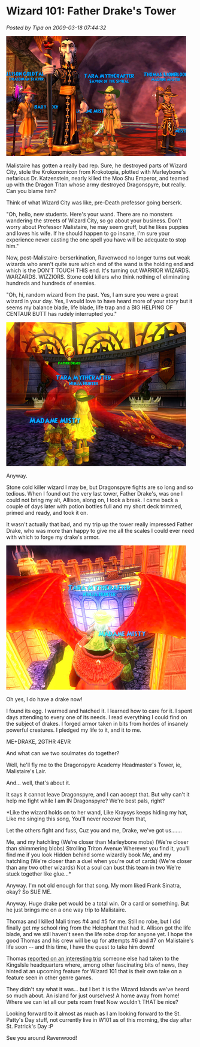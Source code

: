 # Wizard 101: Father Drake's Tower

*Posted by Tipa on 2009-03-18 07:44:32*

![wizardgraphicalclient-2009-03-14-20-02-42-60](../uploads/2009/03/wizardgraphicalclient-2009-03-14-20-02-42-60.jpg "wizardgraphicalclient-2009-03-14-20-02-42-60")

Malistaire has gotten a really bad rep. Sure, he destroyed parts of Wizard City, stole the Krokonomicon from Krokotopia, plotted with Marleybone's nefarious Dr. Katzenstein, nearly killed the Moo Shu Emperor, and teamed up with the Dragon Titan whose army destroyed Dragonspyre, but really. Can you blame him?

Think of what Wizard City was like, pre-Death professor going berserk.

"Oh, hello, new students. Here's your wand. There are no monsters wandering the streets of Wizard City, so go about your business. Don't worry about Professor Malistaire, he may seem gruff, but he likes puppies and loves his wife. If he should happen to go insane, I'm sure your experience never casting the one spell you have will be adequate to stop him."

Now, post-Malistaire-berserkination, Ravenwood no longer turns out weak wizards who aren't quite sure which end of the wand is the holding end and which is the DON'T TOUCH THIS end. It's turning out WARRIOR WIZARDS. WARZARDS. WIZZIORS. Stone cold killers who think nothing of eliminating hundreds and hundreds of enemies.

"Oh, hi, random wizard from the past. Yes, I am sure you were a great wizard in your day. Yes, I would love to have heard more of your story but it seems my balance blade, life blade, life trap and a BIG HELPING OF CENTAUR BUTT has rudely interrupted you."

![wizardgraphicalclient-2009-03-15-14-16-14-94](../uploads/2009/03/wizardgraphicalclient-2009-03-15-14-16-14-94.jpg "wizardgraphicalclient-2009-03-15-14-16-14-94")

Anyway.

Stone cold killer wizard I may be, but Dragonspyre fights are so long and so tedious. When I found out the very last tower, Father Drake's, was one I could not bring my alt, Allison, along on, I took a break. I came back a couple of days later with potion bottles full and my short deck trimmed, primed and ready, and took it on.

It wasn't actually that bad, and my trip up the tower really impressed Father Drake, who was more than happy to give me all the scales I could ever need with which to forge my drake's armor.

![wizardgraphicalclient-2009-03-15-14-25-08-96](../uploads/2009/03/wizardgraphicalclient-2009-03-15-14-25-08-96.jpg "wizardgraphicalclient-2009-03-15-14-25-08-96")

Oh yes, I do have a drake now!

I found its egg. I warmed and hatched it. I learned how to care for it. I spent days attending to every one of its needs. I read everything I could find on the subject of drakes. I forged armor taken in bits from hordes of insanely powerful creatures. I pledged my life to it, and it to me.

ME+DRAKE, 2GTHR 4EVR

And what can we two soulmates do together?

Well, he'll fly me to the Dragonspyre Academy Headmaster's Tower, ie, Malistaire's Lair.

And... well, that's about it.

It says it cannot leave Dragonspyre, and I can accept that. But why can't it help me fight while I am IN Dragonspyre? We're best pals, right?

*Like the wizard holds on to her wand,
Like Kraysys keeps hiding my hat,
Like me singing this song,
You'll never recover from that,

Let the others fight and fuss,
Cuz you and me, Drake, we've got us.......

Me, and my hatchling
(We're closer than Marleybone mobs)
(We're closer than shimmering blobs)
Strolling Triton Avenue
Wherever you find it, you'll find me if you look
Hidden behind some wizardly book
Me, and my hatchling
(We're closer than a duel when you're out of cards)
(We're closer than any two other wizards)
Not a soul can bust this team in two
We're stuck together like glue...*

Anyway. I'm not old enough for that song. My mom liked Frank Sinatra, okay? So SUE ME.

Anyway. Huge drake pet would be a total win. Or a card or something. But he just brings me on a one way trip to Malistaire.

Thomas and I killed Mali times #4 and #5 for me. Still no robe, but I did finally get my school ring from the Helephant that had it. Allison got the life blade, and we still haven't seen the life robe drop for anyone yet. I hope the good Thomas and his crew will be up for attempts #6 and #7 on Malistaire's life soon -- and this time, I have the quest to take him down!

Thomas [reported on an interesting trip](http://thefriendlynecromancer.blogspot.com/2009/03/quinn-hexthief-rocks-austin-texas-in.html) someone else had taken to the KingsIsle headquarters where, among other fascinating bits of news, they hinted at an upcoming feature for Wizard 101 that is their own take on a feature seen in other genre games.

They didn't say what it was... but I bet it is the Wizard Islands we've heard so much about. An island for just ourselves! A home away from home! Where we can let all our pets roam free! Now wouldn't THAT be nice?

Looking forward to it almost as much as I am looking forward to the St. Patty's Day stuff, not currently live in W101 as of this morning, the day after St. Patrick's Day :P

See you around Ravenwood!

